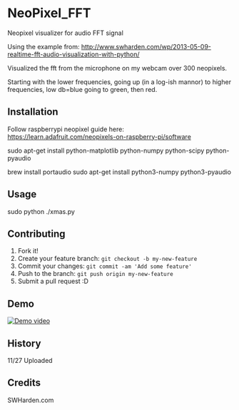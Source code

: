 # NeoPixel_FFT

Neopixel visualizer for audio FFT signal

Using the example from: http://www.swharden.com/wp/2013-05-09-realtime-fft-audio-visualization-with-python/

Visualized the fft from the microphone on my webcam over 300 neopixels.

Starting with the lower frequencies, going up (in a log-ish mannor) to higher frequencies, low db=blue going to green, then red.

## Installation

Follow raspberrypi neopixel guide here: https://learn.adafruit.com/neopixels-on-raspberry-pi/software

sudo apt-get install python-matplotlib python-numpy python-scipy python-pyaudio

brew install portaudio
sudo apt-get install python3-numpy python3-pyaudio

## Usage

sudo python ./xmas.py

## Contributing

1.  Fork it!
2.  Create your feature branch: `git checkout -b my-new-feature`
3.  Commit your changes: `git commit -am 'Add some feature'`
4.  Push to the branch: `git push origin my-new-feature`
5.  Submit a pull request :D

## Demo

[![Demo video](https://img.youtube.com/vi/PyBxUqtKxwA/0.jpg)](https://www.youtube.com/watch?v=PyBxUqtKxwA)

## History

11/27 Uploaded

## Credits

SWHarden.com
